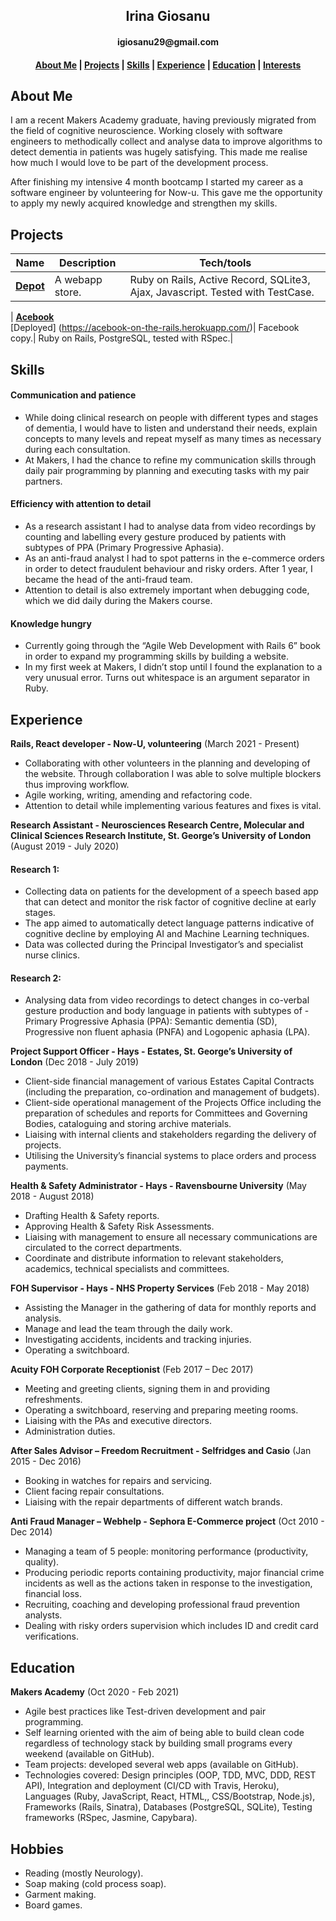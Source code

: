 <h2 align=center>Irina Giosanu</h2>
<h4 align=center>igiosanu29@gmail.com</h4>

<h4 align=center><a href="https://github.com/IrinaG29/CV/blob/master/README.md#About-Me">About Me</a> | <a href="https://github.com/IrinaG29/CV/blob/master/README.md#Projects">Projects</a> | <a href="https://github.com/IrinaG29/CV/blob/master/README.md#Skills">Skills</a> | <a href="https://github.com/IrinaG29/CV/blob/master/README.md#Experience">Experience</a> | <a href="https://github.com/IrinaG29/CV/blob/master/README.md#Education">Education</a> | <a href="https://github.com/IrinaG29/CV/blob/master/README.md#Interests">Interests</a></h4>

## About Me

I am a recent Makers Academy graduate, having previously migrated from the field of cognitive neuroscience. Working closely with software engineers to methodically collect and analyse data to improve algorithms to detect dementia in patients was hugely satisfying. This made me realise how much I would love to be part of the development process.

After finishing my intensive 4 month bootcamp I started my career as a software engineer by volunteering for Now-u. This gave me the opportunity to apply my newly acquired knowledge and strengthen my skills.

## Projects

| Name                         | Description       | Tech/tools        |
| ---------------------------- | ----------------- | ----------------- |
| [**Depot**](https://github.com/IrinaG29/depot)| A webapp store.| Ruby on Rails, Active Record, SQLite3, Ajax, Javascript. Tested with TestCase. |

| [**Acebook**](https://github.com/Will-Helliwell/acebook-on-the-rails) <br /> [Deployed] (https://acebook-on-the-rails.herokuapp.com/)| Facebook copy.| Ruby on Rails, PostgreSQL, tested with RSpec.|


## Skills

#### Communication and patience
- While doing clinical research on people with different types and stages of dementia, I would have to listen and understand their needs, explain concepts to many levels and repeat myself as many times as necessary during each consultation.
- At Makers, I had the chance to refine my communication skills through daily pair programming by planning and executing tasks with my pair partners.

#### Efficiency with attention to detail
- As a research assistant I had to analyse data from video recordings by counting and labelling every gesture produced by patients with subtypes of PPA (Primary Progressive Aphasia).
- As an anti-fraud analyst I had to spot patterns in the e-commerce orders in order to detect fraudulent behaviour and risky orders. After 1 year, I became the head of the anti-fraud team.
- Attention to detail is also extremely important when debugging code, which we did daily during the Makers course.

#### Knowledge hungry
- Currently going through the “Agile Web Development with Rails 6” book in order to expand my programming skills by building a website.
- In my first week at Makers, I didn’t stop until I found the explanation to a very unusual error. Turns out whitespace is an argument separator in Ruby.

## Experience

**Rails, React developer - Now-U, volunteering** (March 2021 - Present)
- Collaborating with other volunteers in the planning and developing of the website. Through collaboration I was able to solve multiple blockers thus improving workflow.
- Agile working, writing, amending and refactoring code.
- Attention to detail while implementing various features and fixes is vital.

**Research Assistant - Neurosciences Research Centre, Molecular and Clinical Sciences Research Institute, St. George’s University of London** (August 2019 - July 2020)
#### Research 1:
- Collecting data on patients for the development of a speech based app that can detect and monitor the risk factor of cognitive decline at early stages.
- The app aimed to automatically detect language patterns indicative of cognitive decline by employing AI and Machine Learning techniques.
- Data was collected during the Principal Investigator’s and specialist nurse clinics.
#### Research 2:
- Analysing data from video recordings to detect changes in co-verbal gesture production and body language in patients with subtypes of - Primary Progressive Aphasia (PPA): Semantic dementia (SD), Progressive non fluent aphasia (PNFA) and Logopenic aphasia (LPA).

**Project Support Officer - Hays - Estates, St. George’s University of London** (Dec 2018 - July 2019)
- Client-side financial management of various Estates Capital Contracts (including the preparation, co-ordination and management of budgets).
- Client-side operational management of the Projects Office including the preparation of schedules and reports for Committees and Governing Bodies, cataloguing and storing archive materials.
- Liaising with internal clients and stakeholders regarding the delivery of projects.
- Utilising the University’s financial systems to place orders and process payments.

**Health & Safety Administrator - Hays - Ravensbourne University** (May 2018 - August 2018)
- Drafting Health & Safety reports.
- Approving Health & Safety Risk Assessments.
- Liaising with management to ensure all necessary communications are circulated to the correct departments.
- Coordinate and distribute information to relevant stakeholders, academics, technical specialists and committees. 

**FOH Supervisor - Hays - NHS Property Services** (Feb 2018 - May 2018)
- Assisting the Manager in the gathering of data for monthly reports and analysis.
- Manage and lead the team through the daily work.
- Investigating accidents, incidents and tracking injuries.
- Operating a switchboard.

**Acuity FOH Corporate Receptionist** (Feb 2017 – Dec 2017)
- Meeting and greeting clients, signing them in and providing refreshments.
- Operating a switchboard, reserving and preparing meeting rooms.
- Liaising with the PAs and executive directors. 
- Administration duties.

**After Sales Advisor – Freedom Recruitment - Selfridges and Casio** (Jan 2015 - Dec 2016)
- Booking in watches for repairs and servicing. 
- Client facing repair consultations. 
- Liaising with the repair departments of different watch brands.

**Anti Fraud Manager – Webhelp - Sephora E-Commerce project** (Oct 2010 - Dec 2014)
- Managing a team of 5 people: monitoring performance (productivity, quality).
- Producing periodic reports containing productivity, major financial crime incidents as well as the actions taken in response to the investigation, financial loss. 
- Recruiting, coaching and developing professional fraud prevention analysts. 
- Dealing with risky orders supervision which includes ID and credit card verifications.

## Education

**Makers Academy** (Oct 2020 - Feb 2021)
- Agile best practices like Test-driven development and pair programming.
- Self learning oriented with the aim of being able to build clean code regardless of technology stack  by building small programs every weekend (available on GitHub).
- Team projects: developed several web apps (available on GitHub).
- Technologies covered: Design principles (OOP, TDD, MVC, DDD, REST API), Integration and deployment (CI/CD with Travis, Heroku), Languages (Ruby, JavaScript, React, HTML,, CSS/Bootstrap, Node.js), Frameworks (Rails, Sinatra), Databases (PostgreSQL, SQLite), Testing frameworks (RSpec, Jasmine, Capybara).

## Hobbies

- Reading (mostly Neurology).
- Soap making (cold process soap).
- Garment making.
- Board games.

